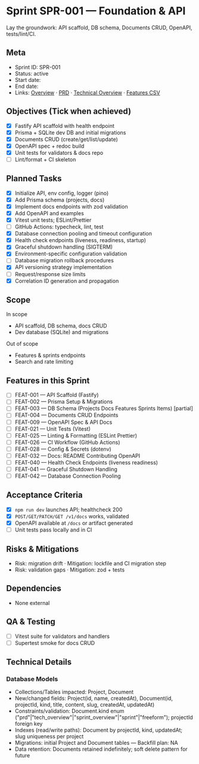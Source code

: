 # Sprint SPR-001 — Foundation & API

Lay the groundwork: API scaffold, DB schema, Documents CRUD, OpenAPI, tests/lint/CI.

## Meta
- Sprint ID: SPR-001
- Status: active
- Start date: <YYYY-MM-DD>
- End date: <YYYY-MM-DD>
- Links: [Overview](./overview.md) · [PRD](../../planning/prd.md) · [Technical Overview](../../planning/technical-overview.md) · [Features CSV](../features.csv)

## Objectives (Tick when achieved)
- [x] Fastify API scaffold with health endpoint
- [x] Prisma + SQLite dev DB and initial migrations
- [x] Documents CRUD (create/get/list/update)
- [x] OpenAPI spec + redoc build
- [x] Unit tests for validators & docs repo
- [ ] Lint/format + CI skeleton

## Planned Tasks
- [x] Initialize API, env config, logger (pino)
- [x] Add Prisma schema (projects, docs)
- [x] Implement docs endpoints with zod validation
- [x] Add OpenAPI and examples
- [x] Vitest unit tests; ESLint/Prettier
- [ ] GitHub Actions: typecheck, lint, test
- [x] Database connection pooling and timeout configuration
- [x] Health check endpoints (liveness, readiness, startup)
- [x] Graceful shutdown handling (SIGTERM)
- [x] Environment-specific configuration validation
- [ ] Database migration rollback procedures
- [x] API versioning strategy implementation
- [ ] Request/response size limits
- [x] Correlation ID generation and propagation

## Scope
In scope
- API scaffold, DB schema, docs CRUD
- Dev database (SQLite) and migrations

Out of scope
- Features & sprints endpoints
- Search and rate limiting

## Features in this Sprint
- [ ] FEAT-001 — API Scaffold (Fastify)
- [ ] FEAT-002 — Prisma Setup & Migrations
- [ ] FEAT-003 — DB Schema (Projects Docs Features Sprints Items) [partial]
- [ ] FEAT-004 — Documents CRUD Endpoints
- [ ] FEAT-009 — OpenAPI Spec & API Docs
- [ ] FEAT-021 — Unit Tests (Vitest)
- [ ] FEAT-025 — Linting & Formatting (ESLint Prettier)
- [ ] FEAT-026 — CI Workflow (GitHub Actions)
- [ ] FEAT-028 — Config & Secrets (dotenv)
- [ ] FEAT-032 — Docs: README Contributing OpenAPI
- [ ] FEAT-040 — Health Check Endpoints (liveness readiness)
- [ ] FEAT-041 — Graceful Shutdown Handling
- [ ] FEAT-042 — Database Connection Pooling

## Acceptance Criteria
- [x] `npm run dev` launches API; healthcheck 200
- [x] `POST/GET/PATCH/GET /v1/docs` works, validated
- [x] OpenAPI available at `/docs` or artifact generated
- [ ] Unit tests pass locally and in CI

## Risks & Mitigations
- Risk: migration drift · Mitigation: lockfile and CI migration step
- Risk: validation gaps · Mitigation: zod + tests

## Dependencies
- None external

## QA & Testing
- [ ] Vitest suite for validators and handlers
- [ ] Supertest smoke for docs CRUD

## Technical Details

### Database Models
- Collections/Tables impacted: Project, Document
- New/changed fields: Project(id, name, createdAt), Document(id, projectId, kind, title, content, slug, createdAt, updatedAt)
- Constraints/validation: Document.kind enum ("prd"|"tech_overview"|"sprint_overview"|"sprint"|"freeform"); projectId foreign key
- Indexes (read/write paths): Document by projectId, kind, updatedAt; slug uniqueness per project
- Migrations: initial Project and Document tables — Backfill plan: NA
- Data retention: Documents retained indefinitely; soft delete pattern for future
